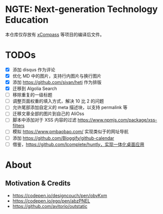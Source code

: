 # NGTE: Next-generation Technology Education

本仓库仅存放有 [xCompass](https://github.com/wx-chevalier/xCompass) 等项目的编译后文件。

# TODOs

- [x] 添加 disqus 作为评论
- [x] 优化 MD 中的图片，支持行内图片与换行图片
- [x] 添加 https://github.com/sivan/heti 作为排版
- [x] 迁移到 Algolia Search
- [ ] 移除重复的一级标题
- [ ] 调整页面权重的填入方式，解决 10 比 2 的问题
- [ ] 允许尾部添加自定义的 meta 描述块，以支持 permalink 等
- [ ] 迁移文章全部的图片到自己的 AliOss
- [ ] 脚本中添加对于 XSS 内容的过滤 https://www.npmjs.com/package/xss-filters
- [ ] 模拟 https://www.pmbaobao.com/ 实现类似于的网址导航
- [ ] 添加 https://github.com/Bloggify/github-calendar
- [ ] 借鉴，https://github.com/lcomplete/huntly，实现一体化桌面应用

# About

## Motivation & Credits

- https://codepen.io/designcouch/pen/obvKxm
- https://codepen.io/ego/pen/abzPNEL
- https://github.com/avitorio/outstatic
